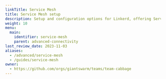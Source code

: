 ```yaml
---
linkTitle: Service Mesh
title: Service Mesh setup
description: Setup and configuration options for Linkerd, offering Service Mesh capabilities to your users.
weight: 10
menu:
  main:
    identifier: service-mesh
    parent: advanced-connectivity
last_review_date: 2023-11-03
aliases:
  - /advanced/service-mesh
  - /guides/service-mesh
owner:
  - https://github.com/orgs/giantswarm/teams/team-cabbage
---
```

